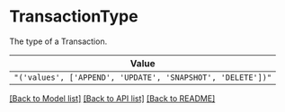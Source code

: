 # TransactionType

The type of a Transaction.


| **Value** |
| --------- |
| `"('values', ['APPEND', 'UPDATE', 'SNAPSHOT', 'DELETE'])"` |


[[Back to Model list]](../../../README.md#models-v1-link) [[Back to API list]](../../../README.md#apis-v1-link) [[Back to README]](../../../README.md)
